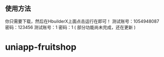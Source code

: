 ## 使用方法
你只需要下载，然后在HbuilderX上面点击运行在即可！
测试账号：1054948087    密码：123456
测试账号：1 密码：1
( 部分功能尚未完成，还在更新 )
# uniapp-fruitshop
